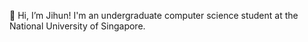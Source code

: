 👋 Hi, I’m Jihun! I'm an undergraduate computer science student at the National University of Singapore.
<!---
hwangjihun/hwangjihun is a ✨ special ✨ repository because its `README.md` (this file) appears on your GitHub profile.
You can click the Preview link to take a look at your changes.
--->
